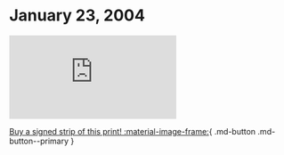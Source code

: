 # January 23, 2004

![](https://www.achewood.com/comic.php?date=01232004)

[Buy a signed strip of this print! :material-image-frame:](https://achewood-holiday-pop-up.myshopify.com/products/strip#01232004){ .md-button .md-button--primary }
